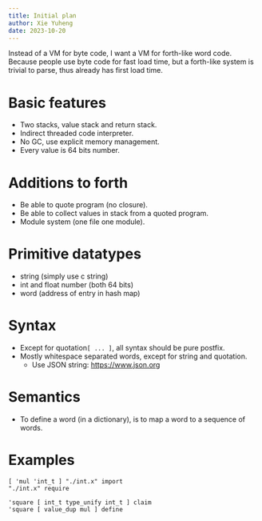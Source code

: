 ```yaml
---
title: Initial plan
author: Xie Yuheng
date: 2023-10-20
---
```


Instead of a VM for byte code,
I want a VM for forth-like word code.
Because people use byte code for fast load time,
but a forth-like system is trivial to parse,
thus already has first load time.

# Basic features

- Two stacks, value stack and return stack.
- Indirect threaded code interpreter.
- No GC, use explicit memory management.
- Every value is 64 bits number.

# Additions to forth

- Be able to quote program (no closure).
- Be able to collect values in stack from a quoted program.
- Module system (one file one module).

# Primitive datatypes

- string (simply use c string)
- int and float number (both 64 bits)
- word (address of entry in hash map)

# Syntax

- Except for quotation`[ ... ]`, all syntax should be pure postfix.
- Mostly whitespace separated words, except for string and quotation.
  - Use JSON string: https://www.json.org

# Semantics

- To define a word (in a dictionary),
  is to map a word to a sequence of words.

# Examples

```
[ 'mul 'int_t ] "./int.x" import
"./int.x" require

'square [ int_t type_unify int_t ] claim
'square [ value_dup mul ] define
```
